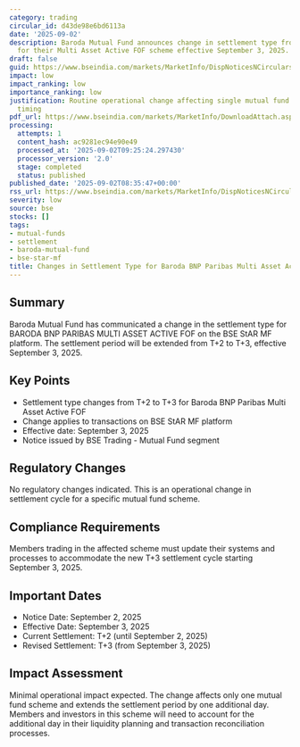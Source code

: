 ```yaml
---
category: trading
circular_id: d43de98e6bd6113a
date: '2025-09-02'
description: Baroda Mutual Fund announces change in settlement type from T+2 to T+3
  for their Multi Asset Active FOF scheme effective September 3, 2025.
draft: false
guid: https://www.bseindia.com/markets/MarketInfo/DispNoticesNCirculars.aspx?Noticeid={43CF91AD-398B-4CCB-82FF-6A7D8B4449AF}&noticeno=20250902-9&dt=09/02/2025&icount=9&totcount=10&flag=0
impact: low
impact_ranking: low
importance_ranking: low
justification: Routine operational change affecting single mutual fund scheme settlement
  timing
pdf_url: https://www.bseindia.com/markets/MarketInfo/DownloadAttach.aspx?id=20250902-9&attachedId=
processing:
  attempts: 1
  content_hash: ac9281ec94e90e49
  processed_at: '2025-09-02T09:25:24.297430'
  processor_version: '2.0'
  stage: completed
  status: published
published_date: '2025-09-02T08:35:47+00:00'
rss_url: https://www.bseindia.com/markets/MarketInfo/DispNoticesNCirculars.aspx?Noticeid={43CF91AD-398B-4CCB-82FF-6A7D8B4449AF}&noticeno=20250902-9&dt=09/02/2025&icount=9&totcount=10&flag=0
severity: low
source: bse
stocks: []
tags:
- mutual-funds
- settlement
- baroda-mutual-fund
- bse-star-mf
title: Changes in Settlement Type for Baroda BNP Paribas Multi Asset Active FOF
---
```


## Summary

Baroda Mutual Fund has communicated a change in the settlement type for BARODA BNP PARIBAS MULTI ASSET ACTIVE FOF on the BSE StAR MF platform. The settlement period will be extended from T+2 to T+3, effective September 3, 2025.

## Key Points

- Settlement type changes from T+2 to T+3 for Baroda BNP Paribas Multi Asset Active FOF
- Change applies to transactions on BSE StAR MF platform
- Effective date: September 3, 2025
- Notice issued by BSE Trading - Mutual Fund segment

## Regulatory Changes

No regulatory changes indicated. This is an operational change in settlement cycle for a specific mutual fund scheme.

## Compliance Requirements

Members trading in the affected scheme must update their systems and processes to accommodate the new T+3 settlement cycle starting September 3, 2025.

## Important Dates

- Notice Date: September 2, 2025
- Effective Date: September 3, 2025
- Current Settlement: T+2 (until September 2, 2025)
- Revised Settlement: T+3 (from September 3, 2025)

## Impact Assessment

Minimal operational impact expected. The change affects only one mutual fund scheme and extends the settlement period by one additional day. Members and investors in this scheme will need to account for the additional day in their liquidity planning and transaction reconciliation processes.